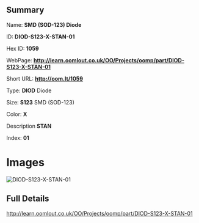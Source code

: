

## Summary
 
Name: __SMD (SOD-123) Diode__

ID: __DIOD-S123-X-STAN-01__

Hex ID: __1059__

WebPage: __http://learn.oomlout.co.uk/OO/Projects/oomp/part/DIOD-S123-X-STAN-01__

Short URL: __http://oom.lt/1059__


Type: __DIOD__ Diode 

Size: __S123__ SMD (SOD-123) 

Color: __X__  

Description __STAN__  

Index: __01__


 # Images
![DIOD-S123-X-STAN-01](http://oomlout.com/oomp-gen/parts/DIOD-S123-X-STAN-01/DIOD-S123-X-STAN-01_420.jpg)



 ## Full Details

 http://learn.oomlout.co.uk/OO/Projects/oomp/part/DIOD-S123-X-STAN-01














